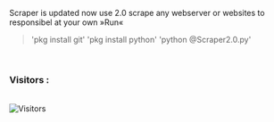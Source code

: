 Scraper is updated now use 2.0
scrape any webserver or websites 
to responsibel at your own 
»Run«
<br>
>'pkg install git'
>'pkg install python'
>'python @Scraper2.0.py'
<br>

<h3>Visitors :</h3>
<br>
<img src="https://profile-counter.glitch.me/whitedevil1097/count.svg" alt="Visitors">
